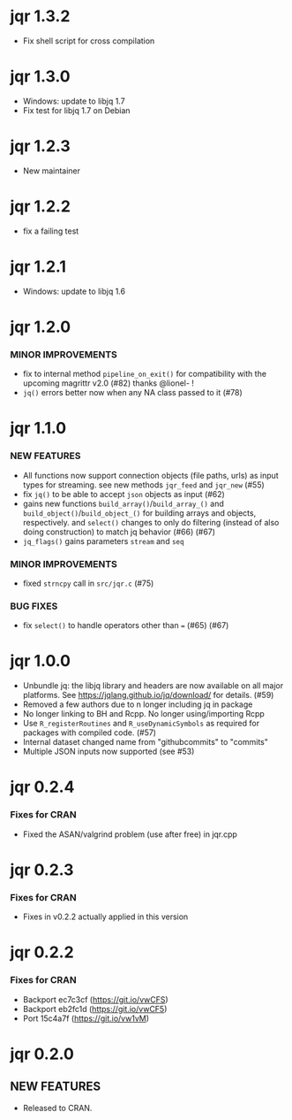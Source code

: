 jqr 1.3.2
=========

* Fix shell script for cross compilation

jqr 1.3.0
=========

* Windows: update to libjq 1.7
* Fix test for libjq 1.7 on Debian

jqr 1.2.3
=========

* New maintainer

jqr 1.2.2
=========

* fix a failing test

jqr 1.2.1
=========

* Windows: update to libjq 1.6

jqr 1.2.0
=========

### MINOR IMPROVEMENTS

* fix to internal method `pipeline_on_exit()` for compatibility with the upcoming magrittr v2.0 (#82) thanks @lionel- !
* `jq()` errors better now when any NA class passed to it (#78)

jqr 1.1.0
=========

### NEW FEATURES

* All functions now support connection objects (file paths, urls) as input types for streaming. see new methods `jqr_feed` and `jqr_new` (#55)
* fix `jq()` to be able to accept `json` objects as input (#62)
* gains new functions `build_array()`/`build_array_()` and `build_object()`/`build_object_()` for building arrays and objects, respectively. and `select()` changes to only do filtering (instead of also doing construction) to match jq behavior (#66) (#67)
* `jq_flags()` gains parameters `stream` and `seq`

### MINOR IMPROVEMENTS

* fixed `strncpy` call in `src/jqr.c` (#75)

### BUG FIXES

* fix `select()` to handle operators other than `=` (#65) (#67)

jqr 1.0.0
=========

* Unbundle jq: the libjq library and headers are now available on all major platforms.
  See https://jqlang.github.io/jq/download/ for details. (#59)
* Removed a few authors due to n longer including jq in package
* No longer linking to BH and Rcpp. No longer using/importing Rcpp
* Use `R_registerRoutines` and `R_useDynamicSymbols` as required for 
packages with compiled code. (#57)
* Internal dataset changed name from "githubcommits" to "commits"
* Multiple JSON inputs now supported (see #53)

jqr 0.2.4
=========

### Fixes for CRAN

* Fixed the ASAN/valgrind problem (use after free) in jqr.cpp

jqr 0.2.3
=========

### Fixes for CRAN

* Fixes in v0.2.2 actually applied in this version

jqr 0.2.2
=========

### Fixes for CRAN

* Backport ec7c3cf (https://git.io/vwCFS)
* Backport eb2fc1d (https://git.io/vwCF5)
* Port 15c4a7f (https://git.io/vw1vM)

jqr 0.2.0
=========

## NEW FEATURES

* Released to CRAN.
